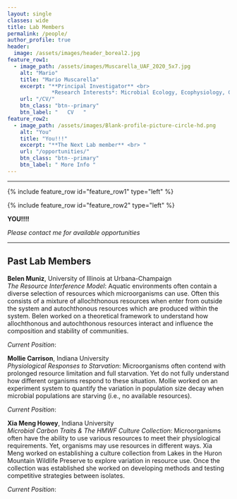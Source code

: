 ```yaml
---
layout: single
classes: wide
title: Lab Members
permalink: /people/
author_profile: true
header:
  image: /assets/images/header_boreal2.jpg
feature_row1:
  - image_path: /assets/images/Muscarella_UAF_2020_5x7.jpg
    alt: "Mario"
    title: "Mario Muscarella"
    excerpt: "**Principal Investigator** <br> 
              *Research Interests*: Microbial Ecology, Ecophysiology, Growth Efficiency"
    url: "/CV/"
    btn_class: "btn--primary"
    btn_label: "   CV   "
feature_row2:
  - image_path: /assets/images/Blank-profile-picture-circle-hd.png
    alt: "You"
    title: "You!!!"
    excerpt: "**The Next Lab member** <br> "
    url: "/opportunities/"
    btn_class: "btn--primary"
    btn_label: " More Info "
---
```


---

{% include feature_row id="feature_row1" type="left" %}

{% include feature_row id="feature_row2" type="left" %}






**YOU!!!!**

*Please contact me for available opportunities*





---
##  Past Lab Members

**Belen Muniz**, University of Illinois at Urbana-Champaign<br>
*The Resource Interference Model*: Aquatic environments often contain a diverse selection of resources which microorganisms can use. Often this consists of a mixture of allochthonous resources when enter from outside the system and autochthonous resources which are produced within the system. Belen worked on a theoretical framework to understand how allochthonous and autochthonous resources interact and influence the composition and stability of communities.

*Current Position*:

**Mollie Carrison**, Indiana University <br>
*Physiological Responses to Starvation*: Microorganisms often contend with prolonged resource limitation and full starvation. Yet do not fully understand how different organisms respond to these situation. Mollie worked on an experiment system to quantify the variation in population size decay when microbial populations are starving (i.e., no available resources).

*Current Position*:

**Xia Meng Howey**, Indiana University <br>
*Microbial Carbon Traits & The HMWF Culture Collection*: Microorganisms often have the ability to use various resources to meet their physiological requirements. Yet, organisms may use resources in different ways. Xia Meng worked on establishing a culture collection from Lakes in the Huron Mountain Wildlife Preserve to explore variation in resource use. Once the collection was established she worked on developing methods and testing competitive strategies between isolates.

*Current Position*: